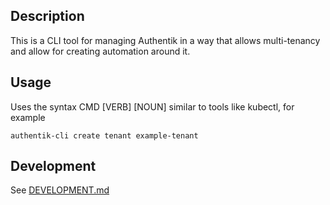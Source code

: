 ## Description
This is a CLI tool for managing Authentik in a way that allows multi-tenancy and allow for creating automation around it.

## Usage
Uses the syntax CMD [VERB] [NOUN] similar to tools like kubectl, for example
```
authentik-cli create tenant example-tenant
```

## Development
See [DEVELOPMENT.md](./DEVELOPMENT.md)
